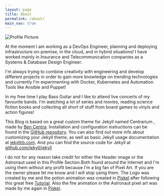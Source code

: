 ```yaml
---
layout: page
title: About
permalink: /about/
main_nav: true
---
```


<img src="{{ site.baseurl }}/assets/profile-placeholder.gif" title="Profile Picture" class="profile">

At the moment I am working as a DevOps Engineer, planning and deploying infrastructure on-premise, in the cloud, and in hybrid situations! I have worked mainly in Insurance and Telecommunication companies as a Systems & Database Design Engineer.

I'm always trying to combine creativity with engineering and develop different projects in order to gain more knowledge on trending technologies and currently I'm experimenting with Docker, Kubernetes and Automation Tools like Ansible and Puppet!

In my free time I play Bass Guitar and I like to attend live concerts of my favourite bands. I'm watching a lot of series and movies, reading science fiction books and collecting all short of stuff from board games to vinyls and action figures!

This Blog is based on a great custom theme for Jekyll named Centrarium , made by [Ben Centra][bencentra]. Installation and configuration instructions can be found in the [GitHub repository](https://github.com/bencentra/centrarium).
You can also find out more info about customizing your Jekyll theme, as well as basic Jekyll usage documentation at [jekyllrb.com](http://jekyllrb.com/). And you can find the source code for Jekyll at [github.com/jekyll/jekyll](https://github.com/jekyll/jekyll)

I do not for any reason take credit for either the Header image or the Astronaut used in this Profile Section.Both found around the Internet and I'm using them without any profit because I'm a big fan of Pixel Art.
If you are the owner please let me know and I will stop using them.
The Logo was created by me and the potion animation was created in [Piskel][piskel] after following this great free [Tutorial][tutorial]. Also the fire animation in the Astronaut pixel art was made by me again in [Piskel][piskel].

[centrarium]: https://github.com/bencentra/centrarium
[bencentra]: http://bencentra.com
[jekyll]: https://github.com/jekyll/jekyll
[tutorial]: https://www.youtube.com/watch?v=lJN2C7-dyxE
[Piskel]: https://www.piskelapp.com/
